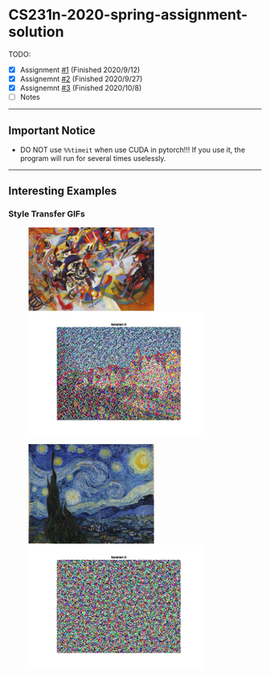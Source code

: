 # CS231n-2020-spring-assignment-solution
TODO:

- [x] Assignment [#1](https://cs231n.github.io/assignments2020/assignment1/) (Finished 2020/9/12)
- [x] Assignemnt [#2](https://cs231n.github.io/assignments2020/assignment2/) (Finished 2020/9/27)
- [x] Assignemnt [#3](https://cs231n.github.io/assignments2020/assignment3/) (Finished 2020/10/8)
- [ ] Notes

---

##  Important Notice

- DO NOT use `%%timeit` when use CUDA in pytorch!!! If you use it, the program will run for several times uselessly.

---

## Interesting Examples

### Style Transfer GIFs

<figure class="half">     <img src="assignment3/styles/composition_vii.jpg" width="250"/><img src="assignment3/style_stransfer.gif" width="350"/> </figure>

<figure class="half">     <img src="assignment3/styles/starry_night.jpg" width="250"/><img src="assignment3/style_stransfer2.gif" width="350"/> </figure>